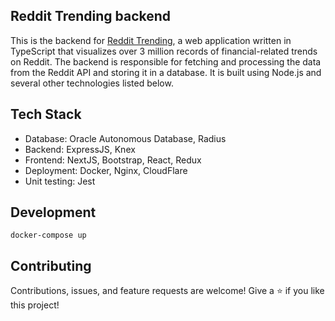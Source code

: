 ## Reddit Trending backend
This is the backend for [Reddit Trending](http://rtrend.site/), a web application written in TypeScript that visualizes over 3 million records of financial-related trends on Reddit. The backend is responsible for fetching and processing the data from the Reddit API and storing it in a database. It is built using Node.js and several other technologies listed below.
 
## Tech Stack
* Database: Oracle Autonomous Database, Radius
* Backend: ExpressJS, Knex
* Frontend: NextJS, Bootstrap, React, Redux
* Deployment: Docker, Nginx, CloudFlare
* Unit testing: Jest

## Development
```
docker-compose up
```

## Contributing
Contributions, issues, and feature requests are welcome!
Give a ⭐️ if you like this project!
